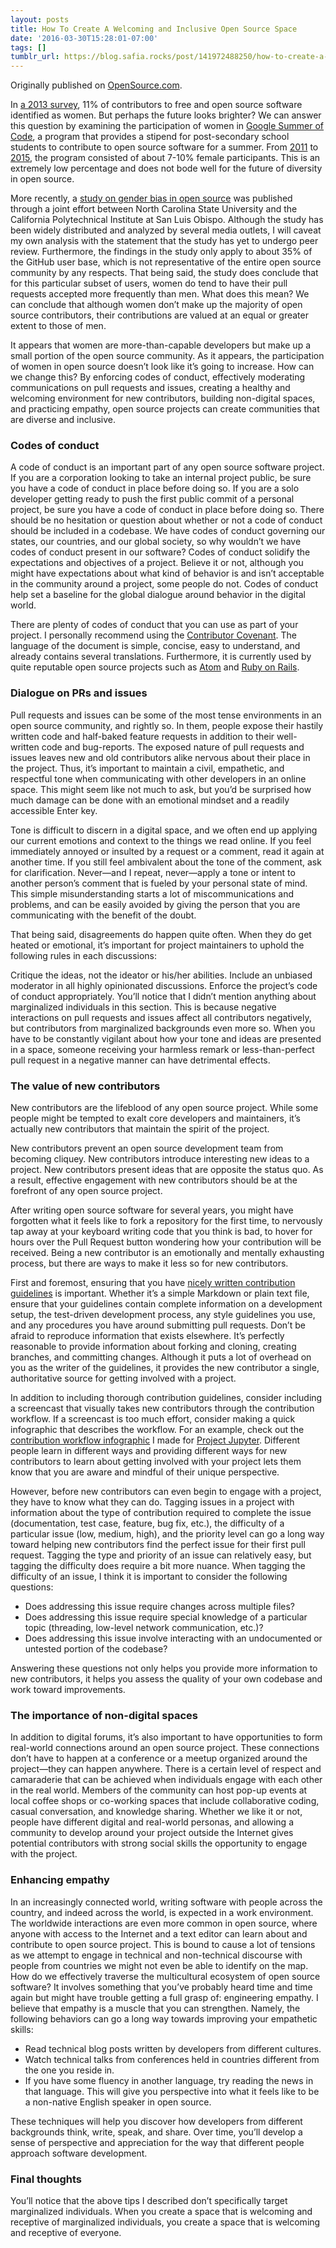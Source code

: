 ```yaml
---
layout: posts
title: How To Create A Welcoming and Inclusive Open Source Space
date: '2016-03-30T15:28:01-07:00'
tags: []
tumblr_url: https://blog.safia.rocks/post/141972488250/how-to-create-a-welcoming-and-inclusive-open
---
```

Originally published on [OpenSource.com](https://opensource.com/life/16/3/creating-welcoming-and-inclusive-open-source-space).

In [a 2013 survey](http://floss2013.libresoft.es/results.en.html), 11% of contributors to free and open source software identified as women. But perhaps the future looks brighter? We can answer this question by examining the participation of women in [Google Summer of Code](https://developers.google.com/open-source/gsoc/), a program that provides a stipend for post-secondary school students to contribute to open source software for a summer. From [2011](http://google-opensource.blogspot.com/2012/05/google-summer-of-code-2012-by-numbers.html) to [2015](http://google-opensource.blogspot.cz/2014/06/google-summer-of-code-2014-by-numbers.html), the program consisted of about 7-10% female participants. This is an extremely low percentage and does not bode well for the future of diversity in open source.

More recently, a [study on gender bias in open source](https://doi.org/10.7287/peerj.preprints.1733v1) was published through a joint effort between North Carolina State University and the California Polytechnical Institute at San Luis Obispo. Although the study has been widely distributed and analyzed by several media outlets, I will caveat my own analysis with the statement that the study has yet to undergo peer review. Furthermore, the findings in the study only apply to about 35% of the GitHub user base, which is not representative of the entire open source community by any respects. That being said, the study does conclude that for this particular subset of users, women do tend to have their pull requests accepted more frequently than men. What does this mean? We can conclude that although women don’t make up the majority of open source contributors, their contributions are valued at an equal or greater extent to those of men.

It appears that women are more-than-capable developers but make up a small portion of the open source community. As it appears, the participation of women in open source doesn’t look like it’s going to increase. How can we change this? By enforcing codes of conduct, effectively moderating communications on pull requests and issues, creating a healthy and welcoming environment for new contributors, building non-digital spaces, and practicing empathy, open source projects can create communities that are diverse and inclusive.

### Codes of conduct

A code of conduct is an important part of any open source software project. If you are a corporation looking to take an internal project public, be sure you have a code of conduct in place before doing so. If you are a solo developer getting ready to push the first public commit of a personal project, be sure you have a code of conduct in place before doing so. There should be no hesitation or question about whether or not a code of conduct should be included in a codebase. We have codes of conduct governing our states, our countries, and our global society, so why wouldn’t we have codes of conduct present in our software? Codes of conduct solidify the expectations and objectives of a project. Believe it or not, although you might have expectations about what kind of behavior is and isn’t acceptable in the community around a project, some people do not. Codes of conduct help set a baseline for the global dialogue around behavior in the digital world.

There are plenty of codes of conduct that you can use as part of your project. I personally recommend using the [Contributor Covenant](http://contributor-covenant.org/). The language of the document is simple, concise, easy to understand, and already contains several translations. Furthermore, it is currently used by quite reputable open source projects such as [Atom](https://atom.io/) and [Ruby on Rails](http://rubyonrails.org/).

### Dialogue on PRs and issues

Pull requests and issues can be some of the most tense environments in an open source community, and rightly so. In them, people expose their hastily written code and half-baked feature requests in addition to their well-written code and bug-reports. The exposed nature of pull requests and issues leaves new and old contributors alike nervous about their place in the project. Thus, it’s important to maintain a civil, empathetic, and respectful tone when communicating with other developers in an online space. This might seem like not much to ask, but you’d be surprised how much damage can be done with an emotional mindset and a readily accessible Enter key.

Tone is difficult to discern in a digital space, and we often end up applying our current emotions and context to the things we read online. If you feel immediately annoyed or insulted by a request or a comment, read it again at another time. If you still feel ambivalent about the tone of the comment, ask for clarification. Never—and I repeat, never—apply a tone or intent to another person’s comment that is fueled by your personal state of mind. This simple misunderstanding starts a lot of miscommunications and problems, and can be easily avoided by giving the person that you are communicating with the benefit of the doubt.

That being said, disagreements do happen quite often. When they do get heated or emotional, it’s important for project maintainers to uphold the following rules in each discussions:

Critique the ideas, not the ideator or his/her abilities. Include an unbiased moderator in all highly opinionated discussions. Enforce the project’s code of conduct appropriately. You’ll notice that I didn’t mention anything about marginalized individuals in this section. This is because negative interactions on pull requests and issues affect all contributors negatively, but contributors from marginalized backgrounds even more so. When you have to be constantly vigilant about how your tone and ideas are presented in a space, someone receiving your harmless remark or less-than-perfect pull request in a negative manner can have detrimental effects.

### The value of new contributors

New contributors are the lifeblood of any open source project. While some people might be tempted to exalt core developers and maintainers, it’s actually new contributors that maintain the spirit of the project.

New contributors prevent an open source development team from becoming cliquey. New contributors introduce interesting new ideas to a project. New contributors present ideas that are opposite the status quo. As a result, effective engagement with new contributors should be at the forefront of any open source project.

After writing open source software for several years, you might have forgotten what it feels like to fork a repository for the first time, to nervously tap away at your keyboard writing code that you think is bad, to hover for hours over the Pull Request button wondering how your contribution will be received. Being a new contributor is an emotionally and mentally exhausting process, but there are ways to make it less so for new contributors.

First and foremost, ensuring that you have [nicely written contribution guidelines](http://pandas.pydata.org/pandas-docs/stable/contributing.html) is important. Whether it’s a simple Markdown or plain text file, ensure that your guidelines contain complete information on a development setup, the test-driven development process, any style guidelines you use, and any procedures you have around submitting pull requests. Don’t be afraid to reproduce information that exists elsewhere. It’s perfectly reasonable to provide information about forking and cloning, creating branches, and committing changes. Although it puts a lot of overhead on you as the writer of the guidelines, it provides the new contributor a single, authoritative source for getting involved with a project.

In addition to including thorough contribution guidelines, consider including a screencast that visually takes new contributors through the contribution workflow. If a screencast is too much effort, consider making a quick infographic that describes the workflow. For an example, check out the [contribution workflow infographic](http://jupyter.readthedocs.org/en/latest/_images/contribution_workflow.png) I made for [Project Jupyter](http://jupyter.org/). Different people learn in different ways and providing different ways for new contributors to learn about getting involved with your project lets them know that you are aware and mindful of their unique perspective.

However, before new contributors can even begin to engage with a project, they have to know what they can do. Tagging issues in a project with information about the type of contribution required to complete the issue (documentation, test case, feature, bug fix, etc.), the difficulty of a particular issue (low, medium, high), and the priority level can go a long way toward helping new contributors find the perfect issue for their first pull request. Tagging the type and priority of an issue can relatively easy, but tagging the difficulty does require a bit more nuance. When tagging the difficulty of an issue, I think it is important to consider the following questions:

- Does addressing this issue require changes across multiple files?
- Does addressing this issue require special knowledge of a particular topic (threading, low-level network communication, etc.)?
- Does addressing this issue involve interacting with an undocumented or untested portion of the codebase?

Answering these questions not only helps you provide more information to new contributors, it helps you assess the quality of your own codebase and work toward improvements.

### The importance of non-digital spaces

In addition to digital forums, it’s also important to have opportunities to form real-world connections around an open source project. These connections don’t have to happen at a conference or a meetup organized around the project—they can happen anywhere. There is a certain level of respect and camaraderie that can be achieved when individuals engage with each other in the real world. Members of the community can host pop-up events at local coffee shops or co-working spaces that include collaborative coding, casual conversation, and knowledge sharing. Whether we like it or not, people have different digital and real-world personas, and allowing a community to develop around your project outside the Internet gives potential contributors with strong social skills the opportunity to engage with the project.

### Enhancing empathy

In an increasingly connected world, writing software with people across the country, and indeed across the world, is expected in a work environment. The worldwide interactions are even more common in open source, where anyone with access to the Internet and a text editor can learn about and contribute to open source project. This is bound to cause a lot of tensions as we attempt to engage in technical and non-technical discourse with people from countries we might not even be able to identify on the map. How do we effectively traverse the multicultural ecosystem of open source software? It involves something that you’ve probably heard time and time again but might have trouble getting a full grasp of: engineering empathy. I believe that empathy is a muscle that you can strengthen. Namely, the following behaviors can go a long way towards improving your empathetic skills:

- Read technical blog posts written by developers from different cultures.
- Watch technical talks from conferences held in countries different from the one you reside in.
- If you have some fluency in another language, try reading the news in that language. This will give you perspective into what it feels like to be a non-native English speaker in open source.

These techniques will help you discover how developers from different backgrounds think, write, speak, and share. Over time, you’ll develop a sense of perspective and appreciation for the way that different people approach software development.

### Final thoughts

You’ll notice that the above tips I described don’t specifically target marginalized individuals. When you create a space that is welcoming and receptive of marginalized individuals, you create a space that is welcoming and receptive of everyone.

